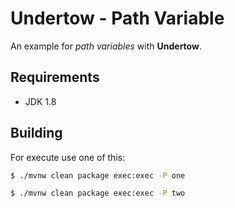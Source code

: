 # Undertow - Path Variable

An example for _path variables_ with **Undertow**.

## Requirements

- JDK 1.8

## Building

For execute use one of this:

```bash
$ ./mvnw clean package exec:exec -P one
```

```bash
$ ./mvnw clean package exec:exec -P two
```
